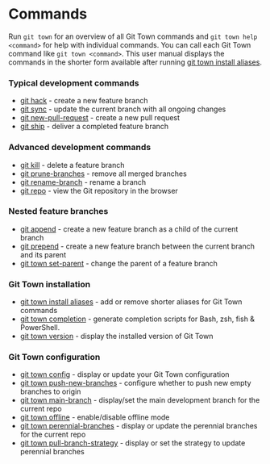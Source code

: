 # Commands

Run `git town` for an overview of all Git Town commands and
`git town help <command>` for help with individual commands. You can call each
Git Town command like `git town <command>`. This user manual displays the
commands in the shorter form available after running
[git town install aliases](commands/install-aliases.md).

### Typical development commands

- [git hack](commands/hack.md) - create a new feature branch
- [git sync](commands/sync.md) - update the current branch with all ongoing
  changes
- [git new-pull-request](commands/new-pull-request.md) - create a new pull
  request
- [git ship](commands/ship.md) - deliver a completed feature branch

### Advanced development commands

- [git kill](commands/kill.md) - delete a feature branch
- [git prune-branches](commands/prune-branches.md) - remove all merged branches
- [git rename-branch](commands/rename-branch.md) - rename a branch
- [git repo](commands/repo.md) - view the Git repository in the browser

### Nested feature branches

- [git append](commands/append.md) - create a new feature branch as a child of
  the current branch
- [git prepend](commands/prepend.md) - create a new feature branch between the
  current branch and its parent
- [git town set-parent](commands/set-parent.md) - change the parent of a feature
  branch

### Git Town installation

- [git town install aliases](commands/install-aliases.md) - add or remove
  shorter aliases for Git Town commands
- [git town completion](commands/install-completions.md) - generate completion
  scripts for Bash, zsh, fish & PowerShell.
- [git town version](commands/version.md) - display the installed version of Git
  Town

### Git Town configuration

- [git town config](commands/config.md) - display or update your Git Town
  configuration
- [git town push-new-branches](commands/config-push-new-branches.md) - configure
  whether to push new empty branches to origin
- [git town main-branch](commands/config-main-branch.md) - display/set the main
  development branch for the current repo
- [git town offline](commands/config-offline.md) - enable/disable offline mode
- [git town perennial-branches](commands/config-perennial-branches.md) - display
  or update the perennial branches for the current repo
- [git town pull-branch-strategy](commands/config-pull-branch-strategy.md) -
  display or set the strategy to update perennial branches
